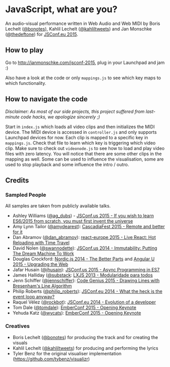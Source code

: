 # JavaScript, what are you?

An audio-visual performance written in Web Audio and Web MIDI by Boris Lechelt ([@bonotes](https://twitter.com/bonotes)), Kahlil Lechelt ([@kahliltweets](https://twitter.com/kahliltweets)) and Jan Monschke ([@thedeftone](https://twitter.com/thedeftone)) for [JSConf.eu 2015](http://2015.jsconf.eu/).

## How to play

Go to http://janmonschke.com/jsconf-2015, plug in your Launchpad and jam :)

Also have a look at the code or only `mappings.js` to see which key maps to which functionality.

## How to navigate the code

_Disclaimer: As most of our side projects, this project suffered from last-minute code hacks, we apologize sincerely ;)_

Start in `index.js` which loads all video clips and then initializes the MIDI device. The MIDI device is accessed in `controller.js` and only supports Launchpad devices for now. Each clip is mapped to a specific key in `mappings.js`. Check that file to learn which key is triggering which video clip. Make sure to check out `videonode.js` to see how to load and play video files with zero latency. You will notice that there are some other clips in the mapping as well. Some can be used to influence the visualisation, some are used to stop playback and some influence the intro / outro.

## Credits

### Sampled People

All samples are taken from publicly available talks.

- Ashley Williams ([@ag_dubs](https://twitter.com/ag_dubs)) - [JSConf.us 2015 - If you wish to learn ES6/2015 from scratch, you must first invent the universe](https://www.youtube.com/watch?v=DN4yLZB1vUQ)
- Amy Lynn Tailor ([@amydearest](https://twitter.com/amydearest)): [CascadiaFest 2015 - Remote and better for it](https://www.youtube.com/watch?v=_NPLqrVMHFw)
- Dan Abramov ([@dan_abramov](https://twitter.com/dan_abramov)): [react-europe 2015 - Live React: Hot Reloading with Time Travel](https://www.youtube.com/watch?v=xsSnOQynTHs)
- David Nolen ([@swannodette](https://twitter.com/swannodette)): [JSConf.us 2014 - Immutability: Putting The Dream Machine To Work](https://www.youtube.com/watch?v=SiFwRtCnxv4)
- Douglas Crockford: [Nordic.js 2014 - The Better Parts](https://www.youtube.com/watch?v=PSGEjv3Tqo0) and [Angular U 2015 - Upgrading the Web](https://www.youtube.com/watch?v=6UTWAEJlhww)
- Jafar Husain ([@jhusain](https://twitter.com/jhusain)): [JSConf.us 2015 - Async Programming in ES7](https://www.youtube.com/watch?v=lil4YCCXRYc)
- James Halliday ([@substack](https://twitter.com/substack): [LXJS 2013 - Modularidade para todos](https://www.youtube.com/watch?v=DCQNm6yiZh0)
- Jenn Schiffer ([@jennschiffer](https://twitter.com/jennschiffer)): [Code Genius 2015 - Drawing Lines with Bresenham's Line Algorithm](https://www.youtube.com/watch?v=zytBpLlSHms)
- Philip Roberts ([@philip_roberts](https://twitter.com/philip_roberts)): [JSConf.eu 2014 - What the heck is the event loop anyway?](https://www.youtube.com/watch?v=8aGhZQkoFbQ)
- Raquel Vélez ([@rockbot](https://twitter.com/rockbot)): [JSConf.eu 2014 - Evolution of a developer](https://www.youtube.com/watch?v=rP1q6oIVco4)
- Tom Dale ([@tomdale](https://twitter.com/tomdale)): [EmberConf 2015 - Opening Keynote](https://www.youtube.com/watch?v=o12-90Dm-Qs)
- Yehuda Katz ([@wycats](https://twitter.com/wycats)): [EmberConf 2015 - Opening Keynote](https://www.youtube.com/watch?v=o12-90Dm-Qs)

### Creatives

- Boris Lechelt ([@bonotes](https://twitter.com/bonotes)) for producing the track and for creating the visuals
- Kahlil Lechelt ([@kahliltweets](https://twitter.com/kahliltweets)) for producing and performing the lyrics
- Tyler Benz for the original visualiser implementation (https://github.com/tybenz/visualizr)
